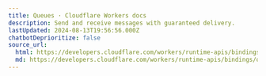 ```yaml
---
title: Queues · Cloudflare Workers docs
description: Send and receive messages with guaranteed delivery.
lastUpdated: 2024-08-13T19:56:56.000Z
chatbotDeprioritize: false
source_url:
  html: https://developers.cloudflare.com/workers/runtime-apis/bindings/queues/
  md: https://developers.cloudflare.com/workers/runtime-apis/bindings/queues/index.md
---
```


